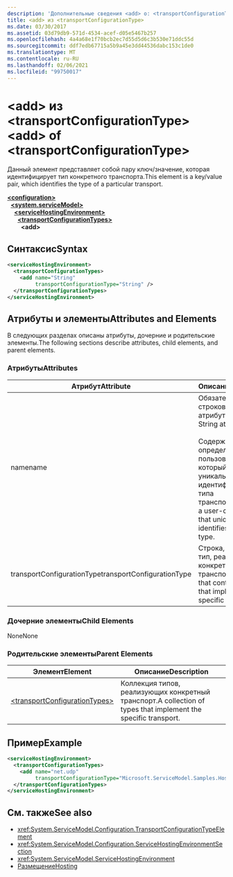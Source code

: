```yaml
---
description: 'Дополнительные сведения <add> о: <transportConfigurationType>'
title: <add> из <transportConfigurationType>
ms.date: 03/30/2017
ms.assetid: 03d79db9-571d-4534-acef-d05e5467b257
ms.openlocfilehash: 4a4a68e1f70bcb2ec7d55d5d6c3b530e71ddc55d
ms.sourcegitcommit: ddf7edb67715a5b9a45e3dd44536dabc153c1de0
ms.translationtype: MT
ms.contentlocale: ru-RU
ms.lasthandoff: 02/06/2021
ms.locfileid: "99750017"
---
```

# <a name="add-of-transportconfigurationtype"></a><span data-ttu-id="3bc43-103">\<add> из \<transportConfigurationType></span><span class="sxs-lookup"><span data-stu-id="3bc43-103">\<add> of \<transportConfigurationType></span></span>

<span data-ttu-id="3bc43-104">Данный элемент представляет собой пару ключ/значение, которая идентифицирует тип конкретного транспорта.</span><span class="sxs-lookup"><span data-stu-id="3bc43-104">This element is a key/value pair, which identifies the type of a particular transport.</span></span>  
  
[**\<configuration>**](../configuration-element.md)\
&nbsp;&nbsp;[**\<system.serviceModel>**](system-servicemodel.md)\
&nbsp;&nbsp;&nbsp;&nbsp;[**\<serviceHostingEnvironment>**](servicehostingenvironment.md)\
&nbsp;&nbsp;&nbsp;&nbsp;&nbsp;&nbsp;[**\<transportConfigurationTypes>**](transportconfigurationtypes.md)\
&nbsp;&nbsp;&nbsp;&nbsp;&nbsp;&nbsp;&nbsp;&nbsp;**\<add>**  
  
## <a name="syntax"></a><span data-ttu-id="3bc43-105">Синтаксис</span><span class="sxs-lookup"><span data-stu-id="3bc43-105">Syntax</span></span>  
  
```xml  
<serviceHostingEnvironment>
  <transportConfigurationTypes>
    <add name="String"
         transportConfigurationType="String" />
  </transportConfigurationTypes>
</serviceHostingEnvironment>
```  
  
## <a name="attributes-and-elements"></a><span data-ttu-id="3bc43-106">Атрибуты и элементы</span><span class="sxs-lookup"><span data-stu-id="3bc43-106">Attributes and Elements</span></span>  

 <span data-ttu-id="3bc43-107">В следующих разделах описаны атрибуты, дочерние и родительские элементы.</span><span class="sxs-lookup"><span data-stu-id="3bc43-107">The following sections describe attributes, child elements, and parent elements.</span></span>  
  
### <a name="attributes"></a><span data-ttu-id="3bc43-108">Атрибуты</span><span class="sxs-lookup"><span data-stu-id="3bc43-108">Attributes</span></span>  
  
|<span data-ttu-id="3bc43-109">Атрибут</span><span class="sxs-lookup"><span data-stu-id="3bc43-109">Attribute</span></span>|<span data-ttu-id="3bc43-110">Описание</span><span class="sxs-lookup"><span data-stu-id="3bc43-110">Description</span></span>|  
|---------------|-----------------|  
|<span data-ttu-id="3bc43-111">name</span><span class="sxs-lookup"><span data-stu-id="3bc43-111">name</span></span>|<span data-ttu-id="3bc43-112">Обязательный строковый атрибут.</span><span class="sxs-lookup"><span data-stu-id="3bc43-112">Required String attribute.</span></span><br /><br /> <span data-ttu-id="3bc43-113">Содержит ключ, определяемый пользователем, который является уникальным идентификатором типа транспорта.</span><span class="sxs-lookup"><span data-stu-id="3bc43-113">Contains a user-defined key that uniquely identifies the transport type.</span></span>|  
|<span data-ttu-id="3bc43-114">transportConfigurationType</span><span class="sxs-lookup"><span data-stu-id="3bc43-114">transportConfigurationType</span></span>|<span data-ttu-id="3bc43-115">Строка, содержащая тип, реализующий конкретный транспорт.</span><span class="sxs-lookup"><span data-stu-id="3bc43-115">A string that contains the type that implements the specific transport.</span></span>|  
  
### <a name="child-elements"></a><span data-ttu-id="3bc43-116">Дочерние элементы</span><span class="sxs-lookup"><span data-stu-id="3bc43-116">Child Elements</span></span>  

 <span data-ttu-id="3bc43-117">None</span><span class="sxs-lookup"><span data-stu-id="3bc43-117">None</span></span>  
  
### <a name="parent-elements"></a><span data-ttu-id="3bc43-118">Родительские элементы</span><span class="sxs-lookup"><span data-stu-id="3bc43-118">Parent Elements</span></span>  
  
|<span data-ttu-id="3bc43-119">Элемент</span><span class="sxs-lookup"><span data-stu-id="3bc43-119">Element</span></span>|<span data-ttu-id="3bc43-120">Описание</span><span class="sxs-lookup"><span data-stu-id="3bc43-120">Description</span></span>|  
|-------------|-----------------|  
|[\<transportConfigurationTypes>](transportconfigurationtypes.md)|<span data-ttu-id="3bc43-121">Коллекция типов, реализующих конкретный транспорт.</span><span class="sxs-lookup"><span data-stu-id="3bc43-121">A collection of types that implement the specific transport.</span></span>|  
  
## <a name="example"></a><span data-ttu-id="3bc43-122">Пример</span><span class="sxs-lookup"><span data-stu-id="3bc43-122">Example</span></span>  
  
```xml  
<serviceHostingEnvironment>
  <transportConfigurationTypes>
    <add name="net.udp"
         transportConfigurationType="Microsoft.ServiceModel.Samples.Hosting.HostedUdpTransportConfiguration, UdpActivation, Version=1.0.0.0, Culture=neutral, PublicKeyToken=6fa904d2da1848d6" />
  </transportConfigurationTypes>
</serviceHostingEnvironment>
```  
  
## <a name="see-also"></a><span data-ttu-id="3bc43-123">См. также</span><span class="sxs-lookup"><span data-stu-id="3bc43-123">See also</span></span>

- <xref:System.ServiceModel.Configuration.TransportConfigurationTypeElement>
- <xref:System.ServiceModel.Configuration.ServiceHostingEnvironmentSection>
- <xref:System.ServiceModel.ServiceHostingEnvironment>
- [<span data-ttu-id="3bc43-124">Размещение</span><span class="sxs-lookup"><span data-stu-id="3bc43-124">Hosting</span></span>](../../../wcf/feature-details/hosting.md)

